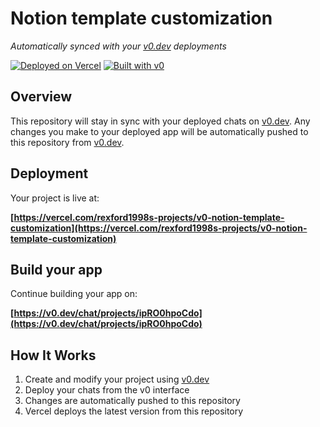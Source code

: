 # Notion template customization

*Automatically synced with your [v0.dev](https://v0.dev) deployments*

[![Deployed on Vercel](https://img.shields.io/badge/Deployed%20on-Vercel-black?style=for-the-badge&logo=vercel)](https://vercel.com/rexford1998s-projects/v0-notion-template-customization)
[![Built with v0](https://img.shields.io/badge/Built%20with-v0.dev-black?style=for-the-badge)](https://v0.dev/chat/projects/ipRO0hpoCdo)

## Overview

This repository will stay in sync with your deployed chats on [v0.dev](https://v0.dev).
Any changes you make to your deployed app will be automatically pushed to this repository from [v0.dev](https://v0.dev).

## Deployment

Your project is live at:

**[https://vercel.com/rexford1998s-projects/v0-notion-template-customization](https://vercel.com/rexford1998s-projects/v0-notion-template-customization)**

## Build your app

Continue building your app on:

**[https://v0.dev/chat/projects/ipRO0hpoCdo](https://v0.dev/chat/projects/ipRO0hpoCdo)**

## How It Works

1. Create and modify your project using [v0.dev](https://v0.dev)
2. Deploy your chats from the v0 interface
3. Changes are automatically pushed to this repository
4. Vercel deploys the latest version from this repository